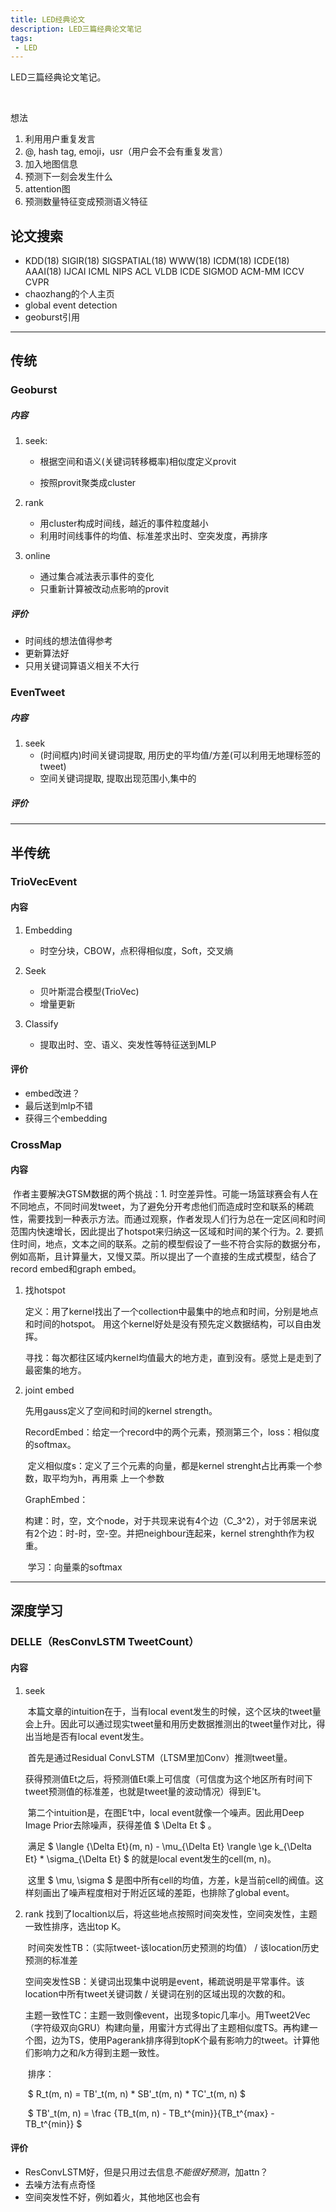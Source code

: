 ```yaml
---
title: LED经典论文
description: LED三篇经典论文笔记
tags:
 - LED
---
```


LED三篇经典论文笔记。

<br />

<!--more-->

想法

1. 利用用户重复发言
2. @, hash tag, emoji，usr（用户会不会有重复发言）
8. 加入地图信息
9. 预测下一刻会发生什么
10. attention图
12. 预测数量特征变成预测语义特征




## 论文搜索

* KDD(18) SIGIR(18) SIGSPATIAL(18) WWW(18) ICDM(18) ICDE(18) AAAI(18) IJCAI ICML NIPS ACL VLDB ICDE SIGMOD ACM-MM ICCV CVPR
* chaozhang的个人主页 
* global event detection
* geoburst引用



---



## 传统

### Geoburst

##### 内容

1. seek:

   * 根据空间和语义(关键词转移概率)相似度定义provit

   * 按照provit聚类成cluster

2. rank

   * 用cluster构成时间线，越近的事件粒度越小
   * 利用时间线事件的均值、标准差求出时、空突发度，再排序

3. online

   * 通过集合减法表示事件的变化
   * 只重新计算被改动点影响的provit

##### 评价

* 时间线的想法值得参考
* 更新算法好
* 只用关键词算语义相关不大行



### EvenTweet

##### 内容

1. seek
   * (时间框内)时间关键词提取, 用历史的平均值/方差(可以利用无地理标签的tweet)
   * 空间关键词提取, 提取出现范围小,集中的

##### 评价

----





## 半传统

### TrioVecEvent

#### 内容

1. Embedding

   * 时空分块，CBOW，点积得相似度，Soft，交叉熵
2. Seek
   * 贝叶斯混合模型(TrioVec)
   * 增量更新
3. Classify
   * 提取出时、空、语义、突发性等特征送到MLP

#### 评价

* embed改进？
* 最后送到mlp不错
* 获得三个embedding



### CrossMap

#### 内容

​    作者主要解决GTSM数据的两个挑战：1. 时空差异性。可能一场篮球赛会有人在不同地点，不同时间发tweet，为了避免分开考虑他们而造成时空和联系的稀疏性，需要找到一种表示方法。而通过观察，作者发现人们行为总在一定区间和时间范围内快速增长，因此提出了hotspot来归纳这一区域和时间的某个行为。2. 要抓住时间，地点，文本之间的联系。之前的模型假设了一些不符合实际的数据分布，例如高斯，且计算量大，又慢又菜。所以提出了一个直接的生成式模型，结合了record embed和graph embed。

1. 找hotspot

    定义：用了kernel找出了一个collection中最集中的地点和时间，分别是地点和时间的hotspot。  用这个kernel好处是没有预先定义数据结构，可以自由发挥。  

    寻找：每次都往区域内kernel均值最大的地方走，直到没有。感觉上是走到了最密集的地方。

2. joint embed

    先用gauss定义了空间和时间的kernel strength。

    RecordEmbed：给定一个record中的两个元素，预测第三个，loss：相似度的softmax。

    ​    定义相似度s：定义了三个元素的向量，都是kernel strenght占比再乘一个参数，取平均为h，再用乘    上一个参数

    GraphEmbed：

    ​    构建：时，空，文个node，对于共现来说有4个边（C_3^2），对于邻居来说有2个边：时-时，空-空。并把neighbour连起来，kernel strenghth作为权重。

    ​    学习：向量乘的softmax

---





## 深度学习

### DELLE（ResConvLSTM TweetCount）
#### 内容

1. seek
   
   ​    本篇文章的intuition在于，当有local event发生的时候，这个区块的tweet量会上升。因此可以通过现实tweet量和用历史数据推测出的tweet量作对比，得出当地是否有local event发生。
   
   ​    首先是通过Residual ConvLSTM（LTSM里加Conv）推测tweet量。
   
   ​    获得预测值Et之后，将预测值Et乘上可信度（可信度为这个地区所有时间下tweet预测值的标准差，也就是tweet量的波动情况）得到E't。
   
   ​    第二个intuition是，在图E‘t中，local event就像一个噪声。因此用Deep Image Prior去除噪声，获得差值 $ \Delta Et $ 。
   
   ​    满足 $ \langle {\Delta Et}(m, n) - \mu_{\Delta Et} \rangle \ge k_{\Delta Et} * \sigma_{\Delta Et} $ 的就是local event发生的cell(m, n)。
   
   ​    这里 $ \mu, \sigma $ 是图中所有cell的均值，方差，k是当前cell的阀值。这样刻画出了噪声程度相对于附近区域的差距，也排除了global event。
   
2. rank
   ​    找到了localtion以后，将这些地点按照时间突发性，空间突发性，主题一致性排序，选出top K。
	
	​    时间突发性TB：（实际tweet-该location历史预测的均值） / 该location历史预测的标准差
	
	​    空间突发性SB：关键词出现集中说明是event，稀疏说明是平常事件。该location中所有tweet关键词数 / 关键词在别的区域出现的次数的和。
	
	​    主题一致性TC：主题一致则像event，出现多topic几率小。用Tweet2Vec（字符级双向GRU）构建向量，用蜜汁方式得出了主题相似度TS。再构建一个图，边为TS，使用Pagerank排序得到topK个最有影响力的tweet。计算他们影响力之和/k方得到主题一致性。
	
	​    排序： 
	
	​    $ R_t(m, n) =  TB'_t(m, n) * SB'_t(m, n) * TC'_t(m, n) $
	
	​    $ TB'_t(m, n) = \frac {TB_t(m, n) - TB_t^{min}}{TB_t^{max} - TB_t^{min}} $

#### 评价

* ResConvLSTM好，但是只用过去信息*不能很好预测*，加attn？
* 去噪方法有点奇怪
* 空间突发性不好，例如着火，其他地区也会有


